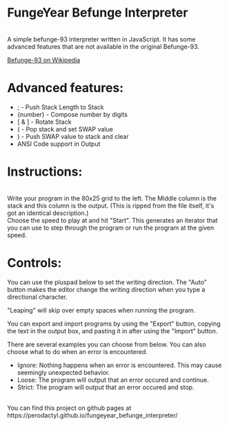 # FungeYear Befunge Interpreter
<br>
A simple befunge-93 interpreter written in JavaScript. It has some advanced features that are not available in the original Befunge-93.


[Befunge-93 on Wikipedia](https://en.wikipedia.org/wiki/Befunge-93)

# Advanced features:
- ; - Push Stack Length to Stack
- {number} - Compose number by digits
- [ & ] - Rotate Stack
- ( - Pop stack and set SWAP value
- ) - Push SWAP value to stack and clear
- ANSI Code support in Output

# Instructions:
<br>
Write your program in the 80x25 grid to the left. The Middle column is the stack and this column is the output. (This is ripped from the file itself, it's got an identical description.)
<br>
Choose the speed to play at and hit "Start". This generates an iterator that you can use to step through the program or run the program at the given speed.

# Controls:

You can use the pluspad below to set the writing direction. The "Auto" button makes the editor change the writing direction when you type a directional character.

"Leaping" will skip over empty spaces when running the program.

You can export and import programs by using the "Export" button, copying the text in the output box, and pasting it in after using the "Import" button.

There are several examples you can choose from below. You can also choose what to do when an error is encountered.
- Ignore: Nothing happens when an error is encountered. This may cause seemingly unexpected behavior.
- Loose: The program will output that an error occured and continue.
- Strict: The program will output that an error occured and stop.
<br>
You can find this project on github pages at https://perodactyl.github.io/fungeyear_befunge_interpreter/